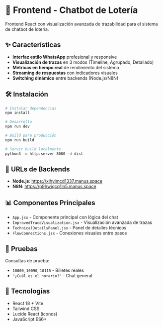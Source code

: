 # 📱 Frontend - Chatbot de Lotería

Frontend React con visualización avanzada de trazabilidad para el sistema de chatbot de lotería.

## ✨ Características

- **Interfaz estilo WhatsApp** profesional y responsive
- **Visualización de trazas** en 3 modos (Timeline, Agrupado, Detallado)
- **Métricas en tiempo real** de rendimiento del sistema
- **Streaming de respuestas** con indicadores visuales
- **Switching dinámico** entre backends (Node.js/N8N)

## 🛠️ Instalación

```bash
# Instalar dependencias
npm install

# Desarrollo
npm run dev

# Build para producción
npm run build

# Servir build localmente
python3 -m http.server 8080 -d dist
```

## 🎯 URLs de Backends

- **Node.js**: https://xlhyimcd1337.manus.space
- **N8N**: https://p9hwiqcq1ln5.manus.space

## 📊 Componentes Principales

- `App.jsx` - Componente principal con lógica del chat
- `ImprovedTraceVisualization.jsx` - Visualización avanzada de trazas
- `TechnicalDetailsPanel.jsx` - Panel de detalles técnicos
- `FlowConnections.jsx` - Conexiones visuales entre pasos

## 🧪 Pruebas

Consultas de prueba:
- `10000`, `10090`, `10115` - Billetes reales
- `"¿Cuál es el horario?"` - Chat general

## 🎨 Tecnologías

- React 18 + Vite
- Tailwind CSS
- Lucide React (iconos)
- JavaScript ES6+
